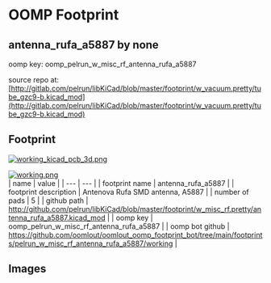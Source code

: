 # OOMP Footprint  
## antenna_rufa_a5887  by none  
  
oomp key: oomp_pelrun_w_misc_rf_antenna_rufa_a5887  
  
source repo at: [http://gitlab.com/pelrun/libKiCad/blob/master/footprint/w_vacuum.pretty/tube_gzc9-b.kicad_mod](http://gitlab.com/pelrun/libKiCad/blob/master/footprint/w_vacuum.pretty/tube_gzc9-b.kicad_mod)  
## Footprint  
  
[![working_kicad_pcb_3d.png](working_kicad_pcb_3d_600.png)](working_kicad_pcb_3d.png)  
  
[![working.png](working_600.png)](working.png)  
| name | value | 
| --- | --- | 
| footprint name | antenna_rufa_a5887 | 
| footprint description | Antenova Rufa SMD antenna, A5887 | 
| number of pads | 5 | 
| github path | http://github.com/pelrun/libKiCad/blob/master/footprint/w_misc_rf.pretty/antenna_rufa_a5887.kicad_mod | 
| oomp key | oomp_pelrun_w_misc_rf_antenna_rufa_a5887 | 
| oomp bot github | https://github.com/oomlout/oomlout_oomp_footprint_bot/tree/main/footprints/pelrun_w_misc_rf_antenna_rufa_a5887/working | 
## Images  
